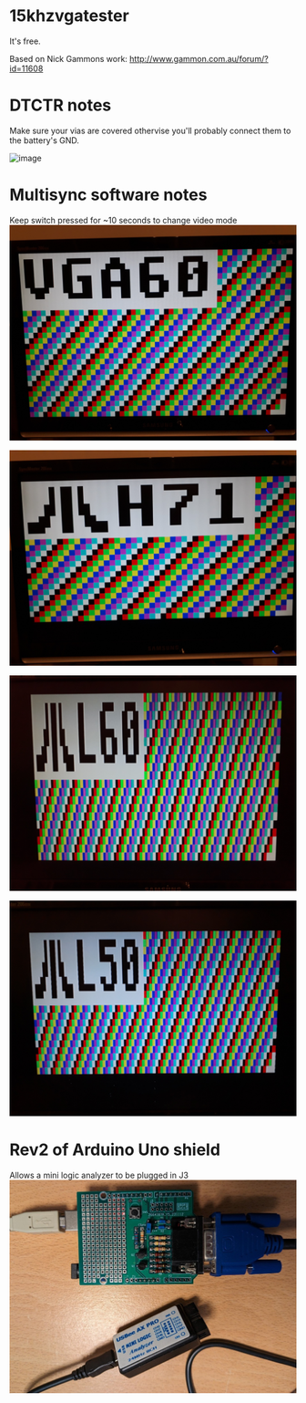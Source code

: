 # 15khzvgatester

It's free.

Based on Nick Gammons work: http://www.gammon.com.au/forum/?id=11608

# DTCTR notes

Make sure your vias are covered othervise you'll probably connect them to the battery's GND.

![image](/img/IMG_0036.jpg)

# Multisync software notes

Keep switch pressed for ~10 seconds to change video mode
![image](/img/VGA60Hz.jpg)

![image](/img/STHigh71Hz.jpg)

![image](/img/STLow60Hz.jpg)

![image](/img/STLow50Hz.jpg)

# Rev2 of Arduino Uno shield

Allows a mini logic analyzer to be plugged in J3
![image](/img/UnoShieldRev2.jpg)

